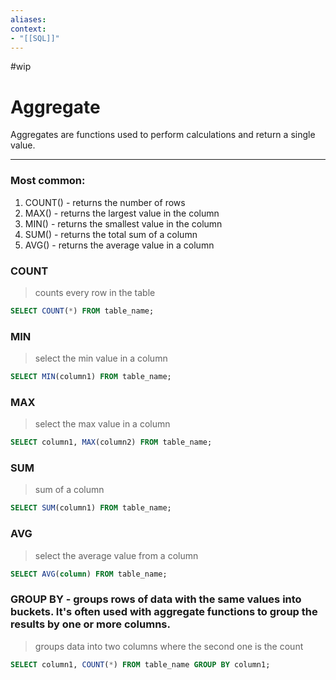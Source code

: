 ```yaml
---
aliases:
context:
- "[[SQL]]"
---
```


#wip

# Aggregate

Aggregates are functions used to perform calculations and return a single value.

---
### Most common:
1. COUNT() - returns the number of rows
2. MAX() - returns the largest value in the column
3. MIN() - returns the smallest value in the column
4. SUM() - returns the total sum of a column
5. AVG() - returns the average value in a column


### COUNT

> counts every row in the table
``` SQL
SELECT COUNT(*) FROM table_name;
```


### MIN

> select the min value in a column
``` SQL
SELECT MIN(column1) FROM table_name;
```

### MAX

> select the max value in a column
``` SQL
SELECT column1, MAX(column2) FROM table_name;
```

### SUM

> sum of a column
``` SQL
SELECT SUM(column1) FROM table_name;
```

### AVG

> select the average value from a column
``` SQL
SELECT AVG(column) FROM table_name;
```

### GROUP BY - groups rows of data with the same values into buckets. It's often used with aggregate functions to group the results by one or more columns.

> groups data into two columns where the second one is the count
``` SQL
SELECT column1, COUNT(*) FROM table_name GROUP BY column1;
```
